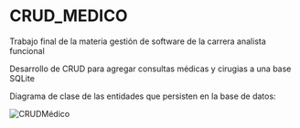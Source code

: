 # CRUD_MEDICO
Trabajo final de la materia gestión de software de la carrera analista funcional

Desarrollo de CRUD para agregar consultas médicas y cirugias a una base SQLite

Diagrama de clase de las entidades que persisten en la base de datos:

![CRUDMédico](https://user-images.githubusercontent.com/77445836/137597895-6282b202-ad52-4492-b78f-c3f2593485fd.jpg)
